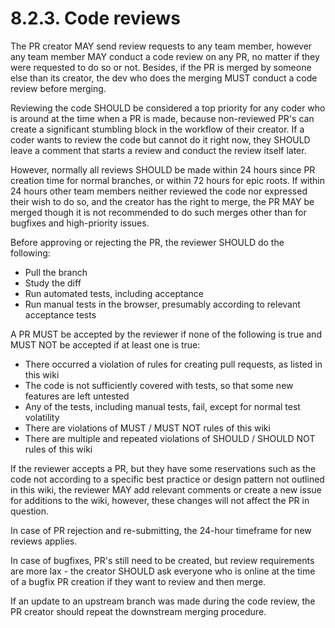 # 8.2.3. Code reviews

The PR creator MAY send review requests to any team member, however any team member MAY conduct a code
review on any PR, no matter if they were requested to do so or not. Besides, if the PR is merged by someone
else than its creator, the dev who does the merging MUST conduct a code review before merging.

Reviewing the code SHOULD be considered a top priority for any coder who is around at the time when a PR is made, 
because non-reviewed PR's can create a significant stumbling block in the workflow of their creator.
If a coder wants to review the code but cannot do it right now, they SHOULD leave a comment that starts
a review and conduct the review itself later.

However, normally all reviews SHOULD be made within 24 hours since PR creation time for normal branches,
or within 72 hours for epic roots. If within 24 hours other team members neither reviewed the code nor expressed
their wish to do so, and the creator has the right to merge, the PR MAY be merged though it is not recommended
to do such merges other than for bugfixes and high-priority issues.

Before approving or rejecting the PR, the reviewer SHOULD do the following:
* Pull the branch
* Study the diff
* Run automated tests, including acceptance
* Run manual tests in the browser, presumably according to relevant acceptance tests

A PR MUST be accepted by the reviewer if none of the following is true and MUST NOT be accepted if at least
one is true:
* There occurred a violation of rules for creating pull requests, as listed in this wiki
* The code is not sufficiently covered with tests, so that some new features are left untested
* Any of the tests, including manual tests, fail, except for normal test volatility
* There are violations of MUST / MUST NOT rules of this wiki
* There are multiple and repeated violations of SHOULD / SHOULD NOT rules of this wiki

If the reviewer accepts a PR, but they have some reservations such as the code not according to a specific
best practice or design pattern not outlined in this wiki, the reviewer MAY add relevant comments or
create a new issue for additions to the wiki, however, these changes will not affect the PR in question.

In case of PR rejection and re-submitting, the 24-hour timeframe for new reviews applies. 

In case of bugfixes, PR's still need to be created, but review requirements are more lax - the creator
SHOULD ask everyone who is online at the time of a bugfix PR creation if they want to review and then merge.

If an update to an upstream branch was made during the code review, the PR creator should repeat the downstream 
merging procedure.
